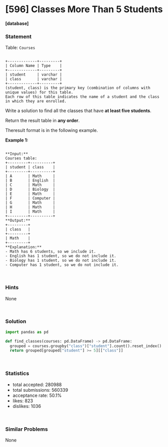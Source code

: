# [596] Classes More Than 5 Students

**[database]**

### Statement

Table: `Courses`

```

+-------------+---------+
| Column Name | Type    |
+-------------+---------+
| student     | varchar |
| class       | varchar |
+-------------+---------+
(student, class) is the primary key (combination of columns with unique values) for this table.
Each row of this table indicates the name of a student and the class in which they are enrolled.

```




Write a solution to find all the classes that have **at least five students**.

Return the result table in **any order**.

Theresult format is in the following example.


**Example 1:**

```

**Input:** 
Courses table:
+---------+----------+
| student | class    |
+---------+----------+
| A       | Math     |
| B       | English  |
| C       | Math     |
| D       | Biology  |
| E       | Math     |
| F       | Computer |
| G       | Math     |
| H       | Math     |
| I       | Math     |
+---------+----------+
**Output:** 
+---------+
| class   |
+---------+
| Math    |
+---------+
**Explanation:** 
- Math has 6 students, so we include it.
- English has 1 student, so we do not include it.
- Biology has 1 student, so we do not include it.
- Computer has 1 student, so we do not include it.

```


<br />

### Hints

None

<br />

### Solution

```py
import pandas as pd

def find_classes(courses: pd.DataFrame) -> pd.DataFrame:
  grouped = courses.groupby("class")["student"].count().reset_index()
  return grouped[grouped["student"] >= 5][["class"]]
```

<br />

### Statistics

- total accepted: 280988
- total submissions: 560339
- acceptance rate: 50.1%
- likes: 823
- dislikes: 1036

<br />

### Similar Problems

None
